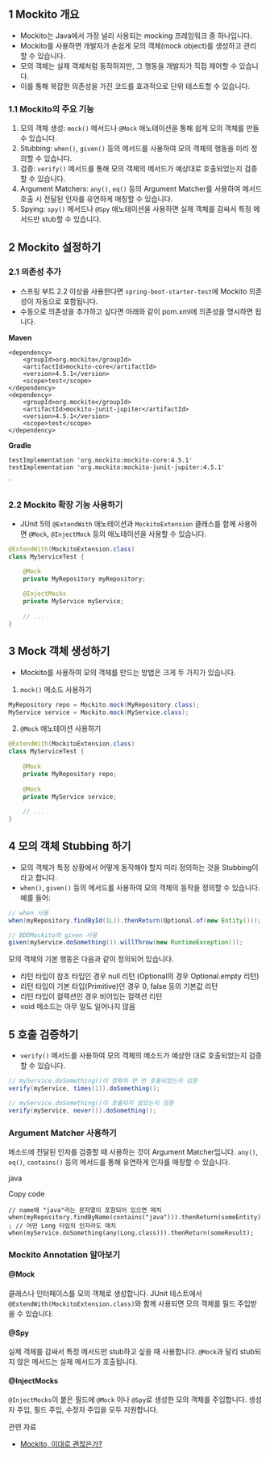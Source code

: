 ##  1 Mockito 개요

- Mockito는 Java에서 가장 널리 사용되는 mocking 프레임워크 중 하나입니다.
- Mockito를 사용하면 개발자가 손쉽게 모의 객체(mock object)를 생성하고 관리할 수 있습니다.
- 모의 객체는 실제 객체처럼 동작하지만, 그 행동을 개발자가 직접 제어할 수 있습니다.
- 이를 통해 복잡한 의존성을 가진 코드를 효과적으로 단위 테스트할 수 있습니다.



###  1.1 Mockito의 주요 기능

1. 모의 객체 생성: `mock()` 메서드나 `@Mock` 애노테이션을 통해 쉽게 모의 객체를 만들 수 있습니다.
2. Stubbing: `when()`, `given()` 등의 메서드를 사용하여 모의 객체의 행동을 미리 정의할 수 있습니다.
3. 검증: `verify()` 메서드를 통해 모의 객체의 메서드가 예상대로 호출되었는지 검증할 수 있습니다.
4. Argument Matchers: `any()`, `eq()` 등의 Argument Matcher를 사용하여 메서드 호출 시 전달된 인자를 유연하게 매칭할 수 있습니다.
5. Spying: `spy()` 메서드나 `@Spy` 애노테이션을 사용하면 실제 객체를 감싸서 특정 메서드만 stub할 수 있습니다.



##  2 Mockito 설정하기

###  2.1 의존성 추가

- 스프링 부트 2.2 이상을 사용한다면 `spring-boot-starter-test`에 Mockito 의존성이 자동으로 포함됩니다.
- 수동으로 의존성을 추가하고 싶다면 아래와 같이 pom.xml에 의존성을 명시하면 됩니다.

**Maven**

```
<dependency>
    <groupId>org.mockito</groupId>
    <artifactId>mockito-core</artifactId>
    <version>4.5.1</version>
    <scope>test</scope>
</dependency>
<dependency>
    <groupId>org.mockito</groupId>
    <artifactId>mockito-junit-jupiter</artifactId>
    <version>4.5.1</version>
    <scope>test</scope>
</dependency>
```

**Gradle**

```
testImplementation 'org.mockito:mockito-core:4.5.1'
testImplementation 'org.mockito:mockito-junit-jupiter:4.5.1'
```
`


###  2.2 Mockito 확장 기능 사용하기

- JUnit 5의 `@ExtendWith` 애노테이션과 `MockitoExtension` 클래스를 함께 사용하면 `@Mock`, `@InjectMock` 등의 애노테이션을 사용할 수 있습니다.

```java
@ExtendWith(MockitoExtension.class)
class MyServiceTest {

    @Mock
    private MyRepository myRepository;
    
    @InjectMocks
    private MyService myService;
    
    // ...
}
```



##  3 Mock 객체 생성하기

- Mockito를 사용하여 모의 객체를 만드는 방법은 크게 두 가지가 있습니다.

1. `mock()` 메소드 사용하기

```java
MyRepository repo = Mockito.mock(MyRepository.class);
MyService service = Mockito.mock(MyService.class);
```

2. `@Mock` 애노테이션 사용하기

```java
@ExtendWith(MockitoExtension.class)
class MyServiceTest {
    
    @Mock
    private MyRepository repo;
    
    @Mock
    private MyService service;
    
    // ...
}
```



##  4 모의 객체 Stubbing 하기

- 모의 객체가 특정 상황에서 어떻게 동작해야 할지 미리 정의하는 것을 Stubbing이라고 합니다. 
- `when()`, `given()` 등의 메서드를 사용하여 모의 객체의 동작을 정의할 수 있습니다. 예를 들어:

```java
// when 사용
when(myRepository.findById(1L)).thenReturn(Optional.of(new Entity()));

// BDDMockito의 given 사용
given(myService.doSomething()).willThrow(new RuntimeException());
```

모의 객체의 기본 행동은 다음과 같이 정의되어 있습니다.
- 리턴 타입이 참조 타입인 경우 null 리턴 (Optional의 경우 Optional.empty 리턴)
- 리턴 타입이 기본 타입(Primitive)인 경우 0, false 등의 기본값 리턴
- 리턴 타입이 컬렉션인 경우 비어있는 컬렉션 리턴
- void 메소드는 아무 일도 일어나지 않음



##  5 호출 검증하기

- `verify()` 메서드를 사용하여 모의 객체의 메소드가 예상한 대로 호출되었는지 검증할 수 있습니다.

```java
// myService.doSomething()이 정확히 한 번 호출되었는지 검증 
verify(myService, times(1)).doSomething();

// myService.doSomething()이 호출되지 않았는지 검증
verify(myService, never()).doSomething();
```



###  Argument Matcher 사용하기

메소드에 전달된 인자를 검증할 때 사용하는 것이 Argument Matcher입니다. `any()`, `eq()`, `contains()` 등의 메서드를 통해 유연하게 인자를 매칭할 수 있습니다.

java

Copy code

`// name에 "java"라는 문자열이 포함되어 있으면 매치   when(myRepository.findByName(contains("java"))).thenReturn(someEntity); // 어떤 Long 타입의 인자라도 매치 when(myService.doSomething(any(Long.class))).thenReturn(someResult);`

###  Mockito Annotation 알아보기

####  @Mock

클래스나 인터페이스를 모의 객체로 생성합니다. JUnit 테스트에서 `@ExtendWith(MockitoExtension.class)`와 함께 사용되면 모의 객체를 필드 주입받을 수 있습니다.

####  @Spy

실제 객체를 감싸서 특정 메서드만 stub하고 싶을 때 사용합니다. `@Mock`과 달리 stub되지 않은 메서드는 실제 메서드가 호출됩니다.

####  @InjectMocks

`@InjectMocks`이 붙은 필드에 `@Mock` 이나 `@Spy`로 생성한 모의 객체를 주입합니다. 생성자 주입, 필드 주입, 수정자 주입을 모두 지원합니다.


관련 자료

* [Mockito, 이대로 괜찮은가?](https://tecoble.techcourse.co.kr/post/2020-10-16-is-ok-mockito/)
